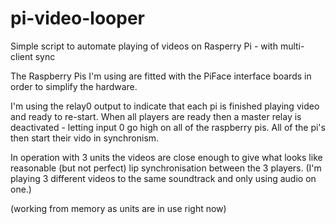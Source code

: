 pi-video-looper
===============

Simple script to automate playing of videos on Rasperry Pi - with multi-client sync

The Raspberry Pis I'm using are fitted with the PiFace interface boards in order to 
simplify the hardware.  

I'm using the relay0 output to indicate that each pi is finished playing video and ready 
to re-start.  When all players are ready then a master relay is deactivated - letting
input 0 go high on all of the raspberry pis.  All of the pi's then start their vido 
in synchronism.

In operation with 3 units the videos are close enough to give what looks like reasonable
(but not perfect) lip synchronisation between the 3 players. (I'm playing 3 different
videos to the same soundtrack and only using audio on one.)

(working from memory as units are in use right now)


